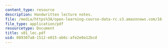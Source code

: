```yaml
---
content_type: resource
description: Handwritten lecture notes.
file: /media/https%3A/open-learning-course-data-rc.s3.amazonaws.com/16-01-unified-engineering-i-ii-iii-iv-fall-2005-spring-2006/089307a81512e015ab6cafe2e0a12bcd_s01_lec.pdf
file_type: application/pdf
resourcetype: Document
title: s01_lec.pdf
uid: 089307a8-1512-e015-ab6c-afe2e0a12bcd
---
```

